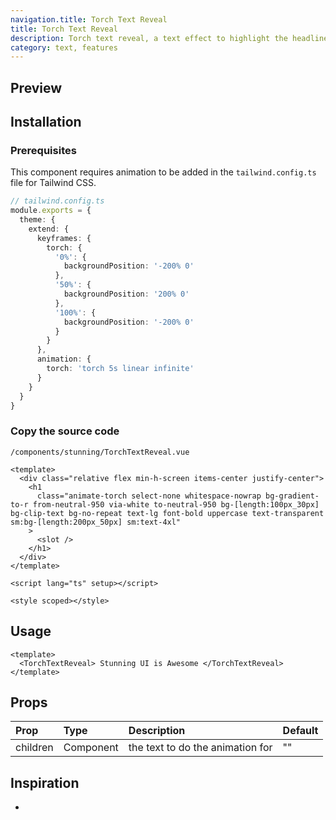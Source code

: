 ```yaml
---
navigation.title: Torch Text Reveal
title: Torch Text Reveal
description: Torch text reveal, a text effect to highlight the headline.
category: text, features
---
```


## Preview

<Playground url="/playground/torch-text-reveal"></Playground>

## Installation

### Prerequisites

This component requires animation to be added in the `tailwind.config.ts` file for Tailwind CSS.

```ts
// tailwind.config.ts
module.exports = {
  theme: {
    extend: {
      keyframes: {
        torch: {
          '0%': {
            backgroundPosition: '-200% 0'
          },
          '50%': {
            backgroundPosition: '200% 0'
          },
          '100%': {
            backgroundPosition: '-200% 0'
          }
        }
      },
      animation: {
        torch: 'torch 5s linear infinite'
      }
    }
  }
}
```

### Copy the source code

`/components/stunning/TorchTextReveal.vue`

<CollapseCodeWrapper>

```vue
<template>
  <div class="relative flex min-h-screen items-center justify-center">
    <h1
      class="animate-torch select-none whitespace-nowrap bg-gradient-to-r from-neutral-950 via-white to-neutral-950 bg-[length:100px_30px] bg-clip-text bg-no-repeat text-lg font-bold uppercase text-transparent sm:bg-[length:200px_50px] sm:text-4xl"
    >
      <slot />
    </h1>
  </div>
</template>

<script lang="ts" setup></script>

<style scoped></style>
```

</CollapseCodeWrapper>

## Usage

```vue
<template>
  <TorchTextReveal> Stunning UI is Awesome </TorchTextReveal>
</template>
```

## Props

| Prop     | Type      | Description                      | Default |
| :------- | :-------- | :------------------------------- | :------ |
| children | Component | the text to do the animation for | ""      |

## Inspiration

-
